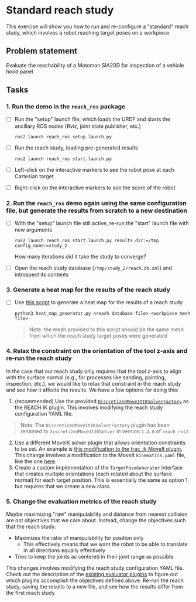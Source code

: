 # Standard reach study
This exercise will show you how to run and re-configure a "standard" reach study, which involves a robot reaching target poses on a workpiece

## Problem statement
Evaluate the reachability of a Motoman SIA20D for inspection of a vehicle hood panel

## Tasks
### 1. Run the demo in the `reach_ros` package
- [ ] Run the "setup" launch file, which loads the URDF and starts the ancillary ROS nodes (Rviz, joint state publisher, etc.)
    ```commandline
    ros2 launch reach_ros setup.launch.py
    ```
    
- [ ] Run the reach study, loading pre-generated results 
    ```commandline
    ros2 launch reach_ros start.launch.py
    ```
    
- [ ] Left-click on the interactive markers to see the robot pose at each Cartesian target

- [ ] Right-click on the interactive markers to see the score of the robot

### 2. Run the `reach_ros` demo again using the same configuration file, but generate the results from scratch to a new destination
- [ ] With the "setup" launch file still active, re-run the "start" launch file with new arguments
    ```commandline
    ros2 launch reach_ros start.launch.py results_dir:=/tmp config_name:=study_2
    ```
    How many iterations did it take the study to converge?
    
- [ ] Open the reach study database (`/tmp/study_2/reach.db.xml`) and introspect its contents

### 3. Generate a heat map for the results of the reach study
- [ ] Use [this script](https://github.com/ros-industrial/reach/blob/1.6.0/scripts/heat_map_generator.py) to generate a heat map for the results of a reach study
    ```commandline
    python3 heat_map_generator.py <reach database file> <workpiece mesh file>
    ```
  > Note: the mesh provided to this script should be the same mesh from which the reach study target poses were generated

### 4. Relax the constraint on the orientation of the tool z-axis and re-run the reach study
In the case that our reach study only requires that the tool z-axis to align with the surface normal (e.g., for processes like sanding, painting, inspection, etc.),
we would like to relax that constraint in the reach study and see how it affects the results.
We have a few options for doing this:

1. (recommended) Use the provided [`DiscretizedMoveItIKSolverFactory`](https://github.com/ros-industrial/reach_ros2/tree/1.4.0#discretized-moveit-ik-solver) as the REACH IK plugin.
This involves modifying the reach study configuration YAML file.
> Note: The `DiscretizedMoveItIKSolverFactory` plugin has been renamed to `DiscretizedMoveItIKSolver` in version `1.4.0` of `reach_ros2`
2. Use a different MoveIK solver plugin that allows orientation constraints to be set.
An example is [this modification to the trac_ik MoveIt plugin](https://github.com/marip8/trac_ik).
This change involves a modification to the MoveIt `kinematics.yaml` file, like the one [here](https://github.com/ros-industrial/reach_ros2/blob/1.4.0/demo/model/kinematics.yaml).
3. Create a custom implementation of the `TargetPoseGenerator` interface that creates multiple orientations (each rotated about the surface normal) for each target position.
This is essentially the same as option 1, but requires that we create a new class.

### 5. Change the evaluation metrics of the reach study
Maybe maximizing "raw" manipulability and distance from nearest collision are not objectives that we care about.
Instead, change the objectives such that the reach study:
- Maximizes the ratio of manipulability for position only
  - This effectively means that we want the robot to be able to translate in all directions equally effectively
- Tries to keep the joints as centered in their joint range as possible

This changes involves modifying the reach study configuration YAML file.
Check out the description of the [existing evaluator plugins](https://github.com/ros-industrial/reach_ros2/blob/1.4.0/README.md#evaluation-plugins) to figure out which plugins accomplish the objectives defined above.
Re-run the reach study, saving the results to a new file, and see how the results differ from the first reach study





